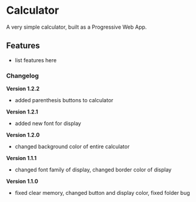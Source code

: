 # Calculator

A very simple calculator, built as a Progressive Web App.

## Features

- list features here

### Changelog

**Version 1.2.2**

- added parenthesis buttons to calculator

**Version 1.2.1**

- added new font for display

**Version 1.2.0**

- changed background color of entire calculator

**Version 1.1.1**

- changed font family of display, changed border color of display

**Version 1.1.0**

- fixed clear memory, changed button and display color, fixed folder bug
